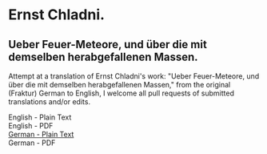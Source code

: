 # Ernst Chladni.

## Ueber Feuer-Meteore, und über die mit demselben herabgefallenen Massen.

Attempt at a translation of Ernst Chladni's work: "Ueber Feuer-Meteore, und über die mit demselben herabgefallenen Massen," from the original (Fraktur) German to English, I welcome all pull requests of submitted translations and/or edits.

English - Plain Text  
English - PDF  
[German - Plain Text](feuermeteor/full-text-german.md)  
German - PDF  
